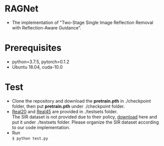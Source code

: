 # RAGNet
- The implementation of "Two-Stage Single Image Reflection Removal with Reflection-Aware Guidance".

# Prerequisites  
- python=3.7.5, pytorch=0.1.2  
- Ubuntu 18.04, cuda-10.0

# Test
- Clone the repository and download the **pretrain.pth** in ./checkpoint folder, then put **pretrain.pth** under ./checkpoint folder.
- [Real20](https://github.com/ceciliavision/perceptual-reflection-removal) and [Real45](https://github.com/fqnchina/CEILNet) are provided in ./testsets folder.  
  The SIR dataset is not provided due to their policy, [download](https://sir2data.github.io/) here and put it under ./testsets folder. Please organize the SIR dataset according to our code implementation.
- Run  
  `$ python test.py`
